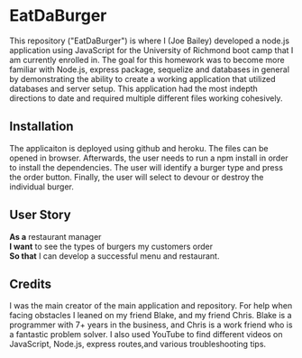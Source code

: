 # EatDaBurger
This repository ("EatDaBurger") is where I (Joe Bailey) developed a node.js application using JavaScript for the University of Richmond boot camp that I am currently enrolled in. The goal for this homework was to become more familiar with Node.js, express package, sequelize and databases in general by demonstrating the ability to create a working application that utilized databases and server setup. This application had the most indepth directions to date and required multiple different files working cohesively.


## Installation

The applicaiton is deployed using github and heroku. The files can be opened in browser. Afterwards, the user needs to run a npm install in order to install the dependencies. The user will identify a burger type and press the order button. Finally, the user will select to devour or destroy the individual burger. 

## User Story
**As a** restaurant manager\
**I want** to see the types of burgers my customers order\
**So that** I can develop a successful menu and restaurant. 

## Credits

I was the main creator of the main application and repository. For help when facing obstacles I leaned on my friend Blake, and my friend Chris. Blake is a programmer with 7+ years in the business, and Chris is a work friend who is a fantastic problem solver. I also used YouTube to find different videos on JavaScript, Node.js, express routes,and various troubleshooting tips.